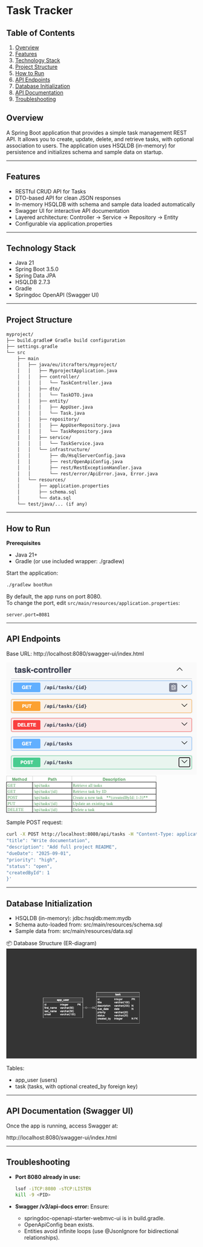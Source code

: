 # Task Tracker

## Table of Contents
1. [Overview](#overview)
2. [Features](#features)
3. [Technology Stack](#technology-stack)
4. [Project Structure](#project-structure)
5. [How to Run](#how-to-run)
6. [API Endpoints](#api-endpoints)
7. [Database Initialization](#database-initialization)
8. [API Documentation](#api-documentation-swagger-ui)
9. [Troubleshooting](#troubleshooting)

## Overview
A Spring Boot application that provides a simple task management REST API. 
It allows you to create, update, delete, and retrieve tasks, with optional association to users. 
The application uses HSQLDB (in-memory) for persistence and initializes schema and sample data on startup.

-----------------------------------------------------------------

## Features
- RESTful CRUD API for Tasks
- DTO-based API for clean JSON responses
- In-memory HSQLDB with schema and sample data loaded automatically
- Swagger UI for interactive API documentation
- Layered architecture: Controller → Service → Repository → Entity
- Configurable via application.properties

-----------------------------------------------------------------

## Technology Stack
- Java 21
- Spring Boot 3.5.0
- Spring Data JPA
- HSQLDB 2.7.3
- Gradle
- Springdoc OpenAPI (Swagger UI)

-----------------------------------------------------------------

## Project Structure
```
myproject/
├── build.gradle# Gradle build configuration
├── settings.gradle
└── src
    ├── main
    │   ├── java/eu/itcrafters/myproject/
    │   │   ├── MyprojectApplication.java
    │   │   ├── controller/
    │   │   │   └── TaskController.java
    │   │   ├── dto/
    │   │   │   └── TaskDTO.java
    │   │   ├── entity/
    │   │   │   ├── AppUser.java
    │   │   │   └── Task.java
    │   │   ├── repository/
    │   │   │   ├── AppUserRepository.java
    │   │   │   └── TaskRepository.java
    │   │   ├── service/
    │   │   │   └── TaskService.java
    │   │   └── infrastructure/
    │   │       ├── db/HsqlServerConfig.java
    │   │       ├── rest/OpenApiConfig.java
    │   │       ├── rest/RestExceptionHandler.java
    │   │       └── rest/error/ApiError.java, Error.java
    │   └── resources/
    │       ├── application.properties
    │       ├── schema.sql
    │       └── data.sql
    └── test/java/... (if any)
```

-----------------------------------------------------------------

## How to Run

**Prerequisites**
- Java 21+
- Gradle (or use included wrapper: ./gradlew)

Start the application:
```bash
./gradlew bootRun
```

By default, the app runs on port 8080.  
To change the port, edit `src/main/resources/application.properties`:

```properties
server.port=8081
```

-----------------------------------------------------------------

## API Endpoints

Base URL: http://localhost:8080/swagger-ui/index.html

![img_7.png](img_7.png)
![img_9.png](img_9.png)

Sample POST request:
```bash
curl -X POST http://localhost:8080/api/tasks -H "Content-Type: application/json" -d '{
"title": "Write documentation",
"description": "Add full project README",
"dueDate": "2025-09-01",
"priority": "high",
"status": "open",
"createdById": 1
}'
```

-----------------------------------------------------------------

## Database Initialization
- HSQLDB (in-memory): jdbc:hsqldb:mem:mydb
- Schema auto-loaded from: src/main/resources/schema.sql
- Sample data from: src/main/resources/data.sql

📦 Database Structure (ER-diagram)
![img_1.png](img_1.png)

Tables:
- app_user (users)
- task (tasks, with optional created_by foreign key)

-----------------------------------------------------------------

## API Documentation (Swagger UI)
Once the app is running, access Swagger at:

http://localhost:8080/swagger-ui/index.html

-----------------------------------------------------------------

## Troubleshooting
- **Port 8080 already in use:**
  ```bash
  lsof -iTCP:8080 -sTCP:LISTEN
  kill -9 <PID>
  ```

- **Swagger /v3/api-docs error:**
  Ensure:
  - springdoc-openapi-starter-webmvc-ui is in build.gradle.
  - OpenApiConfig bean exists.
  - Entities avoid infinite loops (use @JsonIgnore for bidirectional relationships).
